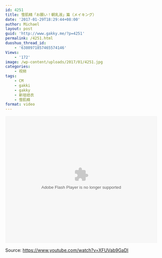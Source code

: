 ```yaml
---
id: 4251
title: 雪肌精「お願い！朝乳液」篇（メイキング）
date: '2017-01-29T18:29:44+08:00'
author: Michael
layout: post
guid: 'http://www.gakky.me/?p=4251'
permalink: /4251.html
duoshuo_thread_id:
    - '6380971857465574146'
Views:
    - '172'
image: /wp-content/uploads/2017/01/4251.jpg
categories:
    - 视频
tags:
    - CM
    - gakki
    - gakky
    - 新垣结衣
    - 雪肌精
format: video
---
```


<embed height="400" src="http://www.tudou.com/v/QJDpy5T-tsc/&bid=05&rpid=51229674&resourceId=51229674_05_05_99/v.swf" type="application/x-shockwave-flash" width="480"></embed>

Source: <https://www.youtube.com/watch?v=XFUVab9GaDI>